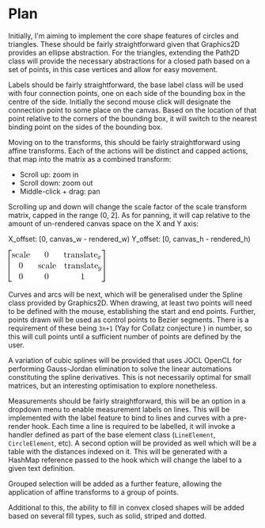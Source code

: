 # Plan

Initially, I'm aiming to implement the core shape features of circles and triangles. These should be fairly straightforward
given that Graphics2D provides an ellipse abstraction. For the triangles, extending the Path2D class will provide the
necessary abstractions for a closed path based on a set of points, in this case vertices and allow for easy movement.

Labels should be fairly straightforward, the base label class will be used with four connection points, one on each side
of the bounding box in the centre of the side. Initially the second mouse click will designate the connection point to some
place on the canvas. Based on the location of that point relative to the corners of the bounding box, it will switch to
the nearest binding point on the sides of the bounding box.

Moving on to the transforms, this should be fairly straightforward using affine transforms. Each of the actions will be
distinct and capped actions, that map into the matrix as a combined transform:

* Scroll up: zoom in
* Scroll down: zoom out
* Middle-click + drag: pan 

Scrolling up and down will change the scale factor of the scale transform matrix, capped in the range (0, 2]. As for panning,
it will cap relative to the amount of un-rendered canvas space on the X and Y axis:

X_offset: [0, canvas_w - rendered_w)
Y_offset: [0, canvas_h - rendered_h)

![](doc/pan_scale_mat_affine.png)

Curves and arcs will be next, which will be generalised under the Spline class provided by Graphics2D. When drawing, at
least two points will need to be defined with the mouse, establishing the start and end points. Further, points drawn will
be used as control points to Bezier segments. There is a requirement of these being `3n+1` (Yay for Collatz conjecture )
in number, so this will cull points until a sufficient number of points are defined by the user.

A variation of cubic splines will be provided that uses JOCL OpenCL for performing Gauss-Jordan elimination to solve the
linear automations constituting the spline derivatives. This is not necessarily optimal for small matrices, but an interesting
optimisation to explore nonetheless.

Measurements should be fairly straightforward, this will be an option in a dropdown menu to enable measurement labels on
lines. This will be implemented with the label feature to bind to lines and curves with a pre-render hook. Each time a
line is required to be labelled, it will invoke a handler defined as part of the base element class (`LineElement`, `CircleElement`, etc).
A second option will be provided as well which will be a table with the distances indexed on it. This will be generated
with a HashMap reference passed to the hook which will change the label to a given text definition.

Grouped selection will be added as a further feature, allowing the application of affine transforms to a group of points.

Additional to this, the ability to fill in convex closed shapes will be added based on several fill types, such as solid,
striped and dotted.